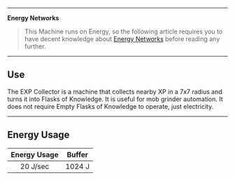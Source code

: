 ***
**Energy Networks**
>This Machine runs on Energy, so the following article requires you to have decent knowledge about [Energy Networks](https://github.com/TheBusyBiscuit/Slimefun4/wiki/Energy-Regulato)
>before reading any further.

***
## Use

The EXP Collector is a machine that collects nearby XP in a 7x7 radius and turns it into Flasks of Knowledge. It is useful for mob grinder automation. It does not require Empty Flasks of Knowledge to operate, just electricity.
***
## Energy Usage

| Energy Usage | Buffer |
| :------------: | :------: |
|20 J/sec|1024 J|

